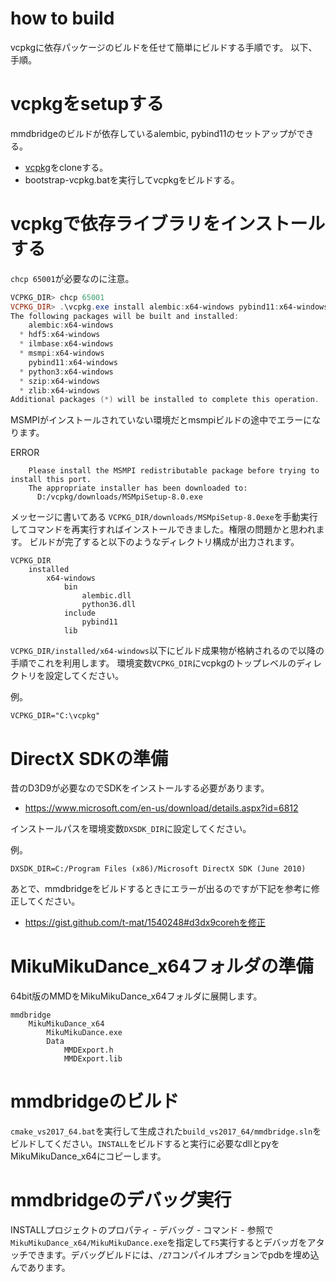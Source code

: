 # how to build
vcpkgに依存パッケージのビルドを任せて簡単にビルドする手順です。
以下、手順。

# vcpkgをsetupする

mmdbridgeのビルドが依存しているalembic, pybind11のセットアップができる。

* [vcpkg](https://github.com/Microsoft/vcpkg)をcloneする。
* bootstrap-vcpkg.batを実行してvcpkgをビルドする。

# vcpkgで依存ライブラリをインストールする

``chcp 65001``が必要なのに注意。

```powershell
VCPKG_DIR> chcp 65001
VCPKG_DIR> .\vcpkg.exe install alembic:x64-windows pybind11:x64-windows
The following packages will be built and installed:
    alembic:x64-windows
  * hdf5:x64-windows
  * ilmbase:x64-windows
  * msmpi:x64-windows
    pybind11:x64-windows
  * python3:x64-windows
  * szip:x64-windows
  * zlib:x64-windows
Additional packages (*) will be installed to complete this operation.
```

MSMPIがインストールされていない環境だとmsmpiビルドの途中でエラーになります。

ERROR
```
    Please install the MSMPI redistributable package before trying to install this port.
    The appropriate installer has been downloaded to:
      D:/vcpkg/downloads/MSMpiSetup-8.0.exe
```

メッセージに書いてある ``VCPKG_DIR/downloads/MSMpiSetup-8.0exe``を手動実行してコマンドを再実行すればインストールできました。権限の問題かと思われます。
ビルドが完了すると以下のようなディレクトリ構成が出力されます。

```
VCPKG_DIR
    installed
        x64-windows
            bin
                alembic.dll
                python36.dll
            include
                pybind11
            lib
```

``VCPKG_DIR/installed/x64-windows``以下にビルド成果物が格納されるので以降の手順でこれを利用します。
環境変数``VCPKG_DIR``にvcpkgのトップレベルのディレクトリを設定してください。

例。

```
VCPKG_DIR="C:\vcpkg"
```

# DirectX SDKの準備
昔のD3D9が必要なのでSDKをインストールする必要があります。

* https://www.microsoft.com/en-us/download/details.aspx?id=6812

インストールパスを環境変数``DXSDK_DIR``に設定してください。

例。

```
DXSDK_DIR=C:/Program Files (x86)/Microsoft DirectX SDK (June 2010)
```

あとで、mmdbridgeをビルドするときにエラーが出るのですが下記を参考に修正してください。

* https://gist.github.com/t-mat/1540248#d3dx9corehを修正

# MikuMikuDance_x64フォルダの準備
64bit版のMMDをMikuMikuDance_x64フォルダに展開します。

```
mmdbridge
    MikuMikuDance_x64
        MikuMikuDance.exe
        Data
            MMDExport.h
            MMDExport.lib
```

# mmdbridgeのビルド
``cmake_vs2017_64.bat``を実行して生成された``build_vs2017_64/mmdbridge.sln``をビルドしてください。``INSTALL``をビルドすると実行に必要なdllとpyをMikuMikuDance_x64にコピーします。

# mmdbridgeのデバッグ実行
INSTALLプロジェクトのプロパティ - デバッグ - コマンド - 参照で``MikuMikuDance_x64/MikuMikuDance.exe``を指定して``F5``実行するとデバッガをアタッチできます。デバッグビルドには、``/Z7``コンパイルオプションでpdbを埋め込んであります。

